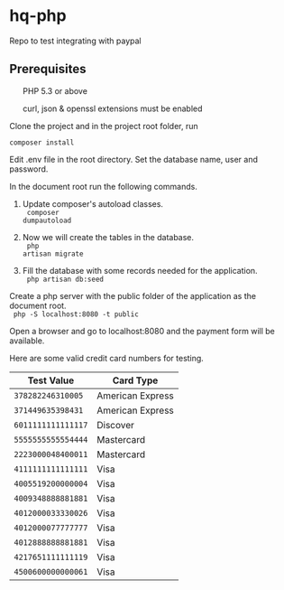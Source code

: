 # hq-php
Repo to test integrating with paypal

<h2>Prerequisites</h2>

<ul>PHP 5.3 or above</ul>
<ul>curl, json & openssl extensions must be enabled</ul>


Clone the project and in the project root folder, run 

<code>composer install </code>

Edit .env file in the root directory. 
Set the database name, user and password.

In the document root run the following commands.

1. Update composer's autoload classes. <br>
<code> composer dumpautoload </code>

2. Now we will create the tables in the database. <br>
<code> php artisan migrate </code>

3. Fill the database with some records needed for the application. <br>
<code> php artisan db:seed </code>

Create a php server with the public folder of the application as the document root. <br>
<code> php -S localhost:8080 -t public </code> 

Open a browser and go to localhost:8080 and the payment form will be available.

Here are some valid credit card numbers for testing.

<table>
<thead>
<tr>
<th>Test Value</th>
<th>Card Type</th>
</tr>
</thead>
<tbody>
<tr>
<td><code >378282246310005</code></td>
<td>American Express</td>
</tr>
<tr>
<td><code >371449635398431</code></td>
<td>American Express</td>
</tr>
<tr>
<td><code >6011111111111117</code></td>
<td>Discover</td>
</tr>
<tr>
<td><code >5555555555554444</code></td>
<td>Mastercard</td>
</tr>
<tr>
<td><code >2223000048400011</code></td>
<td>Mastercard</td>
</tr>
<tr>
<td><code >4111111111111111</code></td>
<td>Visa</td>
</tr>
<tr>
<td><code >4005519200000004</code></td>
<td>Visa</td>
</tr>
<tr>
<td><code >4009348888881881</code></td>
<td>Visa  </td>
</tr>
<tr>
<td><code >4012000033330026</code></td>
<td>Visa</td>
</tr>
<tr>
<td><code >4012000077777777</code></td>
<td>Visa</td>
</tr>
<tr>
<td><code >4012888888881881</code></td>
<td>Visa</td>
</tr>
<tr>
<td><code >4217651111111119</code></td>
<td>Visa</td>
</tr>
<tr>
<td><code >4500600000000061</code></td>
<td>Visa</td>
</tr>
</tbody>
</table>
